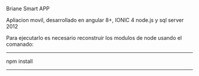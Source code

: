 Briane Smart APP

Apliacion movil, desarrollado en angular 8+, IONIC 4 node.js y sql server 2012

Para ejecutarlo es necesario reconstruir los modulos de node usando el comanado:

***********
npm install
***********
